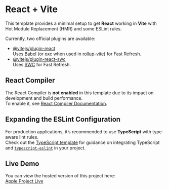 # React + Vite

This template provides a minimal setup to get **React** working in **Vite** with Hot Module Replacement (HMR) and some ESLint rules.

Currently, two official plugins are available:

- [@vitejs/plugin-react](https://github.com/vitejs/vite-plugin-react/blob/main/packages/plugin-react)  
  Uses [Babel](https://babeljs.io/) (or [oxc](https://oxc.rs) when used in [rollup-vite](https://vite.dev/guide/rollup)) for Fast Refresh.
- [@vitejs/plugin-react-swc](https://github.com/vitejs/vite-plugin-react/blob/main/packages/plugin-react-swc)  
  Uses [SWC](https://swc.rs/) for Fast Refresh.

## React Compiler

The React Compiler is **not enabled** in this template due to its impact on development and build performance.  
To enable it, see [React Compiler Documentation](https://react.dev/learn/react-compiler/installation).

## Expanding the ESLint Configuration

For production applications, it’s recommended to use **TypeScript** with type-aware lint rules.  
Check out the [TypeScript template](https://github.com/vitejs/vite/tree/main/packages/create-vite/template-react-ts) for guidance on integrating TypeScript and [`typescript-eslint`](https://typescript-eslint.io) in your project.

## Live Demo

You can view the hosted version of this project here:  
[Apple Project Live](https://macm4threejs.netlify.app/)
